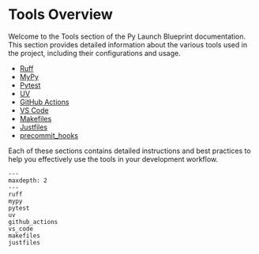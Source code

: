 # Tools Overview

Welcome to the Tools section of the Py Launch Blueprint documentation. This section provides detailed information about the various tools used in the project, including their configurations and usage.

<!-- ## Table of Contents -->

- [Ruff](ruff.md)
- [MyPy](mypy.md)
- [Pytest](pytest.md)
- [UV](uv.md)
- [GitHub Actions](github_actions.md)
- [VS Code](vs_code.md)
- [Makefiles](makefiles.md)
- [Justfiles](justfiles.md)
- [precommit_hooks](precommit_hooks.md)

Each of these sections contains detailed instructions and best practices to help you effectively use the tools in your development workflow.

```{toctree}
---
maxdepth: 2
---
ruff
mypy
pytest
uv
github_actions
vs_code
makefiles
justfiles

```
